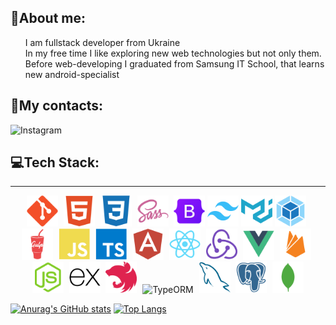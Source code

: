 <div>
    <h2>🧑About me:</h2>
    <ul>
        <div>
            I am fullstack developer from Ukraine
        </div>
        <div>
            In my free time I like exploring new web technologies but not only them.
        </div>
        <div>
            Before web-developing I graduated from Samsung IT School, that learns
            new android-specialist
        </div>
    </ul>
</div> 
<div>
    <h2>📧My contacts:</h2>
    <div>
        <img src="https://img.shields.io/badge/Instagram-orange?style=for-the-badge&logo=instagram&logoColor=white" alt="Instagram"/>
    </div>
</div>    
<div>
    <h2>💻Tech Stack:</h2>
    <hr>
    <div id="tech" align="center">
        <img style="width: 50px; height: 50px; margin-right:5px" 
                src="https://raw.githubusercontent.com/devicons/devicon/master/icons/git/git-original.svg" 
        alt="Git">
        <img style="width: 50px; height: 50px; margin-right:5px" 
                src="https://raw.githubusercontent.com/devicons/devicon/master/icons/html5/html5-plain.svg" 
        alt="HTML">
        <img style="width: 50px; height: 50px; margin-right:5px" 
                src="https://raw.githubusercontent.com/devicons/devicon/master/icons/css3/css3-plain.svg" 
                alt="CSS">
        <img style="width: 50px; height: 50px; margin-right:5px" 
                src="https://raw.githubusercontent.com/devicons/devicon/master/icons/sass/sass-original.svg" 
                alt="SASS">
        <img style="width: 50px; height: 50px" 
                src="https://raw.githubusercontent.com/devicons/devicon/master/icons/bootstrap/bootstrap-original.svg" 
                alt="Bootstrap">
        <img style="width: 50px; height: 50px" 
                src="https://raw.githubusercontent.com/devicons/devicon/master/icons/tailwindcss/tailwindcss-plain.svg" 
                alt="Tailwind">
        <img style="width: 50px; height: 50px" 
                src="https://raw.githubusercontent.com/devicons/devicon/master/icons/materialui/materialui-plain.svg" 
                alt="Material">
        <img style="width: 50px; height: 50px; margin-right:5px" 
                src="https://raw.githubusercontent.com/devicons/devicon/master/icons/webpack/webpack-original.svg" 
                alt="Webpack">
        <img style="width: 50px; height: 50px; margin-right:5px" 
                src="https://raw.githubusercontent.com/devicons/devicon/master/icons/gulp/gulp-plain.svg" 
                alt="Gulp">
        <img style="width: 50px; height: 50px; margin-right:5px" 
                src="https://raw.githubusercontent.com/devicons/devicon/master/icons/javascript/javascript-plain.svg" 
                alt="JS">
        <img style="width: 50px; height: 50px; margin-right:5px" 
                src="https://raw.githubusercontent.com/devicons/devicon/master/icons/typescript/typescript-plain.svg" 
                alt="TS">
        <img style="width: 50px; height: 50px; margin-right:5px" 
                src="https://raw.githubusercontent.com/devicons/devicon/master/icons/angularjs/angularjs-plain.svg" 
                alt="Angular">
        <img style="width: 50px; height: 50px; margin-right:5px" 
                src="https://raw.githubusercontent.com/devicons/devicon/master/icons/react/react-original.svg" 
                alt="React">
        <img style="width: 50px; height: 50px; margin-right:5px" 
                src="https://raw.githubusercontent.com/devicons/devicon/master/icons/redux/redux-original.svg" 
                alt="Redux">
        <img style="width: 50px; height: 50px; margin-right:5px" 
                src="https://raw.githubusercontent.com/devicons/devicon/master/icons/vuejs/vuejs-original.svg" 
                alt="Vue">
         <img style="width: 50px; height: 50px; margin-right:5px" 
                src="https://raw.githubusercontent.com/devicons/devicon/master/icons/firebase/firebase-plain.svg" 
            alt="Firebase">
        <img style="width: 50px; height: 50px; margin-right:5px" 
                src="https://raw.githubusercontent.com/devicons/devicon/master/icons/nodejs/nodejs-original.svg" 
                alt="NodeJS">
        <img style="width: 50px; height: 50px; margin-right:5px" 
                src="https://raw.githubusercontent.com/devicons/devicon/master/icons/express/express-original.svg" 
                alt="Express">
        <img style="width: 50px; height: 50px; margin-right:5px" 
                src="https://raw.githubusercontent.com/devicons/devicon/master/icons/nestjs/nestjs-plain.svg" 
                alt="NestJS">
        <img style="width: 50px; height: 50px; margin-right:5px" 
                src="https://user-images.githubusercontent.com/62142146/208088732-e168fd64-3e48-4f48-b14d-9d91fa7d99f6.svg" 
                alt="TypeORM">
         <img style="width: 50px; height: 50px; margin-right:5px" 
                src="https://raw.githubusercontent.com/devicons/devicon/master/icons/mysql/mysql-plain.svg" 
                alt="MySQL">
        <img style="width: 50px; height: 50px; margin-right:5px" 
                src="https://raw.githubusercontent.com/devicons/devicon/master/icons/postgresql/postgresql-plain.svg" 
                alt="PostgreSQL">
       <img style="width: 50px; height: 50px" 
                src="https://raw.githubusercontent.com/devicons/devicon/master/icons/mongodb/mongodb-plain.svg" 
                alt="MongoDB">
    </div>
    
[![Anurag's GitHub stats](https://github-readme-stats.vercel.app/api?username=De2Viator&hide_title=true)](https://github.com/De2Viator/github-readme-stats)
[![Top Langs](https://github-readme-stats.vercel.app/api/top-langs/?username=De2Viator&layout=compact)](https://github.com/De2Viator/github-readme-stats)
</div>


